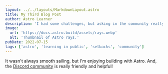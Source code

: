```yaml
---
layout: ../../layouts/MarkdownLayout.astro
title: My Third Blog Post
author: Astro Learner
description: 'I had some challenges, but asking in the community really helped!'
image:
  url: 'https://docs.astro.build/assets/rays.webp'
  alt: 'Thumbnail of Astro rays.'
pubDate: 2022-07-15
tags: ['astro', 'learning in public', 'setbacks', 'community']
---
```


<!-- @format -->

It wasn't always smooth sailing, but I'm enjoying building with Astro. And, the [Discord community](https://astro.build/chat) is really friendly and helpful!
